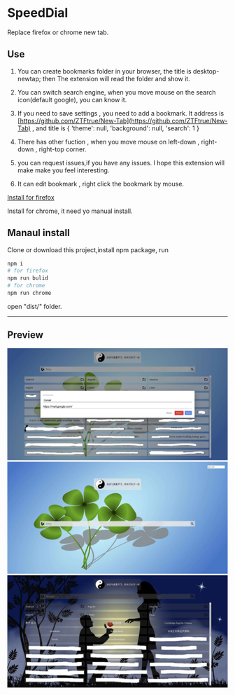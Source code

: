 # SpeedDial

Replace firefox or chrome new tab.  

## Use

1. You can create bookmarks folder in your browser, the title is desktop-newtap; then The extension will read the folder and show it.

2. You can switch search engine, when you move mouse on the search icon(default google), you can know it.

3. If you need to save settings , you need to add a bookmark. It  address is  [https://github.com/ZTFtrue/New-Tab](https://github.com/ZTFtrue/New-Tab)  , and title is { 'theme': null, 'background': null, 'search': 1 }

4. There has other fuction ,  when you move mouse  on left-down , right-down , right-top corner.

5. you can request issues,if you have any issues. I hope this extension will make make you feel interesting.

6. It can edit bookmark , right click the bookmark by mouse.

[Install for firefox](https://addons.mozilla.org/zh-CN/firefox/addon/ztftrue-speed-dial/)  

Install for chrome, it need yo manual install.

## Manaul install

Clone or download this project,install npm package, run

```sh
npm i
# for firefox
npm run bulid
# for chrome
npm run chrome
```

open "dist/" folder.

------  

## Preview

![1](./picture/1.jpg)
![1](./picture/2.jpg)
![1](./picture/3.jpg)
